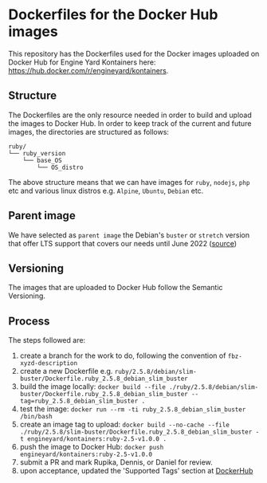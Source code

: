 # Dockerfiles for the Docker Hub images
This repository has the Dockerfiles used for the Docker images uploaded on Docker Hub for Engine Yard Kontainers here: https://hub.docker.com/r/engineyard/kontainers.

## Structure
The Dockerfiles are the only resource needed in order to build and upload the images to Docker Hub. In order to keep track of the current and future images, the directories are structured as follows:

```
ruby/
└── ruby_version
    └── base_OS
        └── OS_distro
```

The above structure means that we can have images for `ruby`, `nodejs`, `php` etc and various linux distros e.g. `Alpine`, `Ubuntu`, `Debian` etc.

## Parent image
We have selected as `parent image` the  Debian's `buster` or `stretch` version that offer LTS support that covers our needs until June 2022 ([source](https://en.wikipedia.org/wiki/Debian_version_history))
## Versioning 
The images that are uploaded to Docker Hub follow the Semantic Versioning.

## Process
The steps followed are:

1. create a branch for the work to do, following the convention of `fbz-xyzd-description`
2. create a new Dockerfile e.g. `ruby/2.5.8/debian/slim-buster/Dockerfile.ruby_2.5.8_debian_slim_buster`
3. build the image locally: `docker build --file ./ruby/2.5.8/debian/slim-buster/Dockerfile.ruby_2.5.8_debian_slim_buster --tag=ruby_2.5.8_debian_slim_buster .`
4. test the image: `docker run --rm -ti ruby_2.5.8_debian_slim_buster /bin/bash`
5. create an image tag to upload: `docker build --no-cache --file ./ruby/2.5.8/slim-buster/Dockerfile.ruby_2.5.8_debian_slim_buster -t engineyard/kontainers:ruby-2.5-v1.0.0 .`
6. push the image to Docker Hub: `docker push engineyard/kontainers:ruby-2.5-v1.0.0`
7. submit a PR and mark Rupika, Dennis, or Daniel for review.
8. upon acceptance, updated the 'Supported Tags' section at [DockerHub](https://hub.docker.com/repository/docker/engineyard/kontainers)
